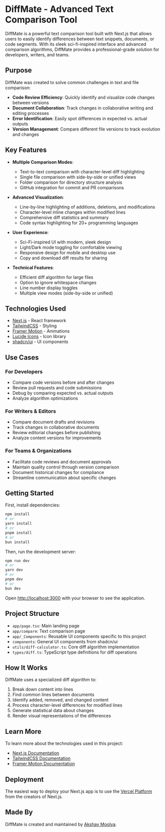 # DiffMate - Advanced Text Comparison Tool

DiffMate is a powerful text comparison tool built with Next.js that allows users to easily identify differences between text snippets, documents, or code segments. With its sleek sci-fi-inspired interface and advanced comparison algorithms, DiffMate provides a professional-grade solution for developers, writers, and teams.

## Purpose

DiffMate was created to solve common challenges in text and file comparison:

- **Code Review Efficiency**: Quickly identify and visualize code changes between versions
- **Document Collaboration**: Track changes in collaborative writing and editing processes
- **Error Identification**: Easily spot differences in expected vs. actual outputs
- **Version Management**: Compare different file versions to track evolution and changes

## Key Features

- **Multiple Comparison Modes**:

  - Text-to-text comparison with character-level diff highlighting
  - Single file comparison with side-by-side or unified views
  - Folder comparison for directory structure analysis
  - GitHub integration for commit and PR comparisons

- **Advanced Visualization**:

  - Line-by-line highlighting of additions, deletions, and modifications
  - Character-level inline changes within modified lines
  - Comprehensive diff statistics and summary
  - Code syntax highlighting for 20+ programming languages

- **User Experience**:

  - Sci-Fi-inspired UI with modern, sleek design
  - Light/Dark mode toggling for comfortable viewing
  - Responsive design for mobile and desktop use
  - Copy and download diff results for sharing

- **Technical Features**:
  - Efficient diff algorithm for large files
  - Option to ignore whitespace changes
  - Line number display toggles
  - Multiple view modes (side-by-side or unified)

## Technologies Used

- [Next.js](https://nextjs.org) - React framework
- [TailwindCSS](https://tailwindcss.com) - Styling
- [Framer Motion](https://www.framer.com/motion/) - Animations
- [Lucide Icons](https://lucide.dev/) - Icon library
- [shadcn/ui](https://ui.shadcn.com/) - UI components

## Use Cases

### For Developers

- Compare code versions before and after changes
- Review pull requests and code submissions
- Debug by comparing expected vs. actual outputs
- Analyze algorithm optimizations

### For Writers & Editors

- Compare document drafts and revisions
- Track changes in collaborative documents
- Review editorial changes before publishing
- Analyze content versions for improvements

### For Teams & Organizations

- Facilitate code reviews and document approvals
- Maintain quality control through version comparison
- Document historical changes for compliance
- Streamline communication about specific changes

## Getting Started

First, install dependencies:

```bash
npm install
# or
yarn install
# or
pnpm install
# or
bun install
```

Then, run the development server:

```bash
npm run dev
# or
yarn dev
# or
pnpm dev
# or
bun dev
```

Open [http://localhost:3000](http://localhost:3000) with your browser to see the application.

## Project Structure

- `app/page.tsx`: Main landing page
- `app/compare`: Text comparison page
- `app/_Components`: Reusable UI components specific to this project
- `components`: General UI components from shadcn/ui
- `utils/diff-calculator.ts`: Core diff algorithm implementation
- `types/diff.ts`: TypeScript type definitions for diff operations

## How It Works

DiffMate uses a specialized diff algorithm to:

1. Break down content into lines
2. Find common lines between documents
3. Identify added, removed, and changed content
4. Process character-level differences for modified lines
5. Generate statistical data about changes
6. Render visual representations of the differences

## Learn More

To learn more about the technologies used in this project:

- [Next.js Documentation](https://nextjs.org/docs)
- [TailwindCSS Documentation](https://tailwindcss.com/docs)
- [Framer Motion Documentation](https://www.framer.com/motion/introduction/)

## Deployment

The easiest way to deploy your Next.js app is to use the [Vercel Platform](https://vercel.com/new) from the creators of Next.js.

## Made By

DiffMate is created and maintained by [Akshay Moolya](https://akshay33.vercel.app/).
